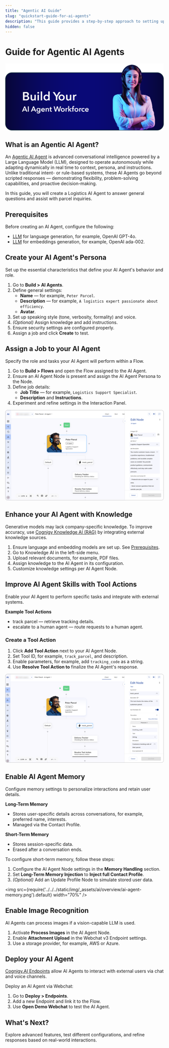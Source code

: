 ```yaml
---
title: "Agentic AI Guide"
slug: "quickstart-guide-for-ai-agents"
description: "This guide provides a step-by-step approach to setting up your first AI Agent in Cognigy.AI. It covers the essentials to get started quickly, ensuring a seamless experience."
hidden: false
---
```


# Guide for Agentic AI Agents

![Build your AI Agent Workforce](../../../static/img/_assets/ai/overview/build-your-ai-agent-workforce.png)

## What is an Agentic AI Agent?  

An [Agentic AI Agent](../../ai/empower/agentic-ai/overview.md) is advanced conversational intelligence powered by a Large Language Model
(LLM),
designed to operate autonomously while adapting dynamically in real time to context, persona, and instructions.
Unlike traditional intent- or rule-based systems,
these AI Agents go beyond scripted responses — demonstrating flexibility,
problem-solving capabilities, and proactive decision-making.

In this guide, you will create a Logistics AI Agent to answer general questions and assist with parcel inquiries.

## Prerequisites

Before creating an AI Agent, configure the following:

- [LLM](../../ai/empower/llms/model-support-by-feature.md) for language generation, for example, OpenAI GPT-4o.
- [LLM](../../ai/empower/llms/model-support-by-feature.md) for embeddings generation, for example, OpenAI ada-002.

## Create your AI Agent's Persona

Set up the essential characteristics that define your AI Agent's behavior and role.

1. Go to **Build > AI Agents**.
2. Define general settings:
    - **Name** — for example, `Peter Parcel`.
    - **Description** — for example, `A logistics expert passionate about efficiency`.
    - **Avatar**.
3. Set up speaking style (tone, verbosity, formality) and voice.
4. _(Optional)_ Assign knowledge and add instructions.
5. Ensure security settings are configured properly.
6. Assign a job and click **Create** to test.

<ReactPlayer playing controls url="https://docscognigyassets.blob.core.windows.net/assets/" />

## Assign a Job to your AI Agent

Specify the role and tasks your AI Agent will perform within a Flow.

1. Go to **Build > Flows** and open the Flow assigned to the AI Agent.
2. Ensure an AI Agent Node is present and assign the AI Agent Persona to the Node.
3. Define job details:
    - **Job Title** — for example, `Logistics Support Specialist`.
    - **Description** and **Instructions**.
4. Experiment and refine settings in the Interaction Panel.

![AI Agent Job Configuration](../../../static/img/_assets/ai/overview/ai-agent-job-configuration.png)

## Enhance your AI Agent with Knowledge

Generative models may lack company-specific knowledge. To improve accuracy, use [Cognigy Knowledge AI (RAG)](../../ai/empower/knowledge-ai/overview.md) by integrating external knowledge sources.

1. Ensure language and embedding models are set up. See [Prerequisites](#prerequisites).
2. Go to Knowledge AI in the left-side menu.
3. Upload relevant documents, for example, PDF files.
4. Assign knowledge to the AI Agent in its configuration.
5. Customize knowledge settings per AI Agent Node.

## Improve AI Agent Skills with Tool Actions

Enable your AI Agent to perform specific tasks and integrate with external systems.

**Example Tool Actions**

- track parcel — retrieve tracking details.
- escalate to a human agent — route requests to a human agent.

### Create a Tool Action

1. Click **Add Tool Action** next to your AI Agent Node.
2. Set Tool ID, for example, `track_parcel`, and description.
3. Enable parameters, for example,  add `tracking_code` as a string.
4. Use **Resolve Tool Action to** finalize the AI Agent's response.

![AI Agent Tool Action](../../../static/img/_assets/ai/overview/ai-agent-tool-action.png)

## Enable AI Agent Memory

Configure memory settings to personalize interactions and retain user details.

**Long-Term Memory**

- Stores user-specific details across conversations, for example, preferred name, interests.
- Managed via the Contact Profile.

**Short-Term Memory**

- Stores session-specific data.
- Erased after a conversation ends.

To configure short-term memory, follow these steps:

1. Configure the AI Agent Node settings in the **Memory Handling** section.
2. Set **Long-Term Memory Injection** to **Inject full Contact Profile**.
3. _(Optional)_ Add an Update Profile Node to simulate stored user data.

<img src={require('../../../static/img/_assets/ai/overview/ai-agent-memory.png').default} width="70%" />

## Enable Image Recognition

AI Agents can process images if a vision-capable LLM is used.

1. Activate **Process Images** in the AI Agent Node.
2. Enable **Attachment Upload** in the Webchat v3 Endpoint settings.
3. Use a storage provider, for example, AWS or Azure.

## Deploy your AI Agent

[Cognigy.AI Endpoints](../../ai/deploy/endpoint-reference/overview.md) allow AI Agents to interact with external users via chat and voice channels.

Deploy an AI Agent via Webchat:

1. Go to **Deploy > Endpoints**.
2. Add a new Endpoint and link it to the Flow.
3. Use **Open Demo Webchat** to test the AI Agent.

## What's Next?

Explore advanced features, test different configurations, and refine responses based on real-world interactions.